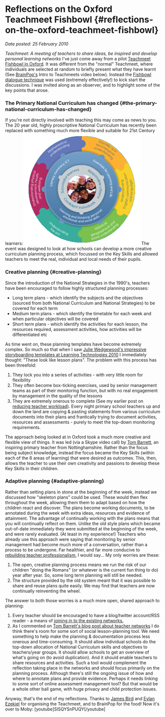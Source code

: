 # Reflections on the Oxford Teachmeet Fishbowl {#reflections-on-the-oxford-teachmeet-fishbowl}

_Date posted: 25 February 2010_

_Teachmeet: A meeting of teachers to share ideas, be inspired and develop personal learning networks_ I've just come away from a pilot [Teachmeet Fishbowl in Oxford](http://teachmeet.pbworks.com/Oxford-Fishbowl). It was different from the "normal" Teachmeet, where individuals are selected at random to briefly present what they have learnt (See [BrainPop's](http://www.brainpop.co.uk/) Intro to Teachmeets video below). Instead the [Fishbowl dialogue technique](http://www.unconference.net/unconference-methods-fish-bowl-dialogue/) was used (extremely effectively!) to kick start the discussions. I was invited along as an observer, and to highlight some of the key points that arose.

### The Primary National Curriculum has changed {#the-primary-national-curriculum-has-changed}

If you're not directly involved with teaching this may come as news to you. The 20 year old, highly proscriptive National Curriculum has recently been replaced with something much more flexible and suitable for 21st Century learners:[![Primary Curriculum](./exportlc.php_files/primary_curriculum.png "Primary Curriculum")](./exportlc.php_files/primary_curriculum.png)The event was designed to look at how schools can develop a more creative curriculum planning process, which focussed on the Key Skills and allowed teachers to meet the real, individual and local needs of their pupils.

### Creative planning {#creative-planning}

Since the introduction of the National Strategies in the 1990's, teachers have been encouraged to follow highly structured planning processes:

*   Long term plans - which identify the subjects and the objectives (sourced from both National Curriculum and National Strategies) to be covered for each term
*   Medium term plans - which identify the timetable for each week and when particular objectives will be covered
*   Short term plans - which identify the activities for each lesson, the resources required, assessment activities, how activities will be differentiated etc

As time went on, these planning templates have become extremely complex. So much so that when I saw [Julie Wedgewood's impressive storyboarding templates at Learning Technologies 2010](http://www.learningtechnologies.co.uk/track-4-session-3/) I immediately thought: "These look like lesson plans". The problem with this process has been threefold:

1.  They lock you into a series of activities - with very little room for flexibility
2.  They often become box-ticking exercises, used by senior management teams as part of their monitoring function, but with no real engagement by management in the quality of the lessons
3.  They are extremely onerous to complete (See my earlier post on [reducing teacher workload](http://www.learningconversations.co.uk/main/index.php/2009/11/07/reducing-teacher-workload?blog=5)). Every night primary school teachers up and down the land are copying & pasting statements from various curriculum documents into their plans and frantically trying to document activities, resources and assessments - purely to meet the top-down monitoring requirements.

The approach being looked at in Oxford took a much more creative and flexible view of things. It was led (via a Skype video call) by [Tom Barrett](http://edte.ch/blog/), an inspiring primary teacher from Nottinghamshire. Rather than the focus being subject knowledge, instead the focus became the Key Skills (within each of the 6 areas of learning) that were desired as outcomes. This, then, allows the teacher to use their own creativity and passions to develop these Key Skills in their children.

### Adaptive planning {#adaptive-planning}

Rather than setting plans in stone at the beginning of the week, instead we discussed how "skeleton plans" could be used. These would then flex throughout the week, allowing them them to adapt based on how the children react and discover. The plans become working documents, to be annotated during the week with extra ideas, resources and evidence of attainment. The advantage of continually working with the plans means that you will continually reflect on them. Unlike the old style plans which became out-of-date immediately they were submitted at the beginning of the week, and were rarely evaluated. (At least in my experience!) Teachers who already use this approach were saying that monitoring by senior management had become much more of a conversation, rather than a process to be undergone. Far healthier, and far more conducive to [rebuilding teacher professionalism](http://www.learningconversations.co.uk/main/index.php/2009/11/01/rebuilding-teacher-professionalism?blog=5), I would say... My only worries are these:

1.  The open, creative planning process means we run the risk of our children "doing the Romans" (or whatever is the current fun thing to do) year after year. So, some long term planning will still be needed.
2.  The structure provided by the old system meant that it was possible to share and reuse plans quite easily. We may find that teachers are now continually reinventing the wheel.

The answer to both those worries is a much more open, shared approach to planning:

1.  Every teacher should be encouraged to have a blog/twitter account/RSS reader - a means of [joining in to the existing networks.](http://www.learningconversations.co.uk/main/index.php/2009/11/19/getting-started-with-social-software-for-learning?blog=5)
2.  As I commented on [Tom Barrett's blog post about teacher networks](http://edte.ch/blog/2010/02/20/are-we-the-resource-i-have-been-looking-for) I do think there's room for some sort of social lesson-planning tool. We need something to help make the planning & documentation process less onerous and time-consuming. It should allow individual schools do the top-down allocation of National Curriculum skills and objectives to teachers/year groups. It should allow schools to get an overview of what's going on (to avoid duplication). And it should enable teachers to share resources and activities. Such a tool would complement the reflection taking place in the networks and should focus primarily on the planning process. Although there's still the ongoing issue of how and where to annotate plans and provide evidence. Perhaps it needs linking to some sort of online assessment management tool? But that would be a whole other ball game, with huge privacy and child protection issues.

Anyway, that's the end of my reflections. Thanks to [James Bird](http://twitter.com/jamesateynsham) and [Eylan Ezekiel](http://twitter.com/eylanezekiel) for organising the Teachmeet, and to BrainPop for the food! Now it's over to Moby: [youtube]SlSQYSnPUQY[/youtube]